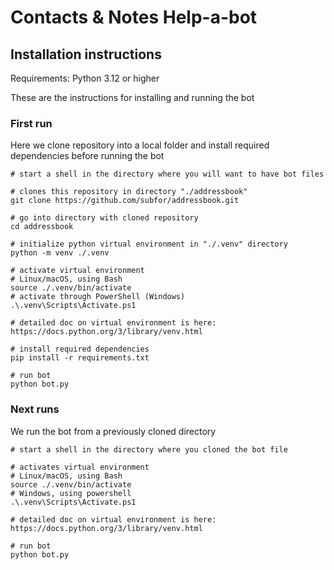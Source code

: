 Contacts & Notes Help-a-bot
===========================


Installation instructions
-------------------------

Requirements: Python 3.12 or higher

These are the instructions for installing and running the bot

### First run

Here we clone repository into a local folder and install required dependencies before running the bot

```shell
# start a shell in the directory where you will want to have bot files

# clones this repository in directory "./addressbook"
git clone https://github.com/subfor/addressbook.git

# go into directory with cloned repository
cd addressbook

# initialize python virtual environment in "./.venv" directory
python -m venv ./.venv

# activate virtual environment
# Linux/macOS, using Bash
source ./.venv/bin/activate
# activate through PowerShell (Windows)
.\.venv\Scripts\Activate.ps1

# detailed doc on virtual environment is here: https://docs.python.org/3/library/venv.html

# install required dependencies
pip install -r requirements.txt

# run bot
python bot.py
```

### Next runs

We run the bot from a previously cloned directory

```shell
# start a shell in the directory where you cloned the bot file

# activates virtual environment
# Linux/macOS, using Bash
source ./.venv/bin/activate
# Windows, using powershell
.\.venv\Scripts\Activate.ps1

# detailed doc on virtual environment is here: https://docs.python.org/3/library/venv.html

# run bot
python bot.py
```
